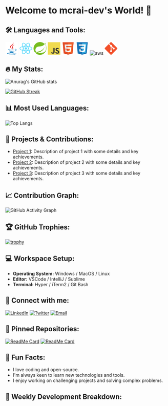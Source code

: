 # Welcome to mcrai-dev's World! 👋

## 🛠 Languages and Tools:
<p align="left">
  <img src="https://raw.githubusercontent.com/devicons/devicon/master/icons/java/java-original.svg" alt="java" width="40" height="40"/>
  <img src="https://raw.githubusercontent.com/devicons/devicon/master/icons/react/react-original.svg" alt="react" width="40" height="40"/>
  <img src="https://raw.githubusercontent.com/devicons/devicon/master/icons/spring/spring-original.svg" alt="spring" width="40" height="40"/>
  <img src="https://raw.githubusercontent.com/devicons/devicon/master/icons/javascript/javascript-original.svg" alt="javascript" width="40" height="40"/>
  <img src="https://raw.githubusercontent.com/devicons/devicon/master/icons/html5/html5-original.svg" alt="html5" width="40" height="40"/>
  <img src="https://raw.githubusercontent.com/devicons/devicon/master/icons/css3/css3-original.svg" alt="css3" width="40" height="40"/>
  <img src="https://raw.githubusercontent.com/devicons/devicon/master/icons/aws/aws-original.svg" alt="aws" width="40" height="40"/>
  <img src="https://raw.githubusercontent.com/devicons/devicon/master/icons/git/git-original.svg" alt="git" width="40" height="40"/>
</p>

## 🔥 My Stats:
![Anurag's GitHub stats](https://github-readme-stats.vercel.app/api?username=mcrai-dev&show_icons=true&theme=radical)

[![GitHub Streak](https://github-readme-streak-stats.herokuapp.com/?user=mcrai-dev&theme=radical)](https://git.io/streak-stats)

## 📊 Most Used Languages:
![Top Langs](https://github-readme-stats.vercel.app/api/top-langs/?username=mcrai-dev&layout=compact&theme=radical)

## 🚀 Projects & Contributions:
- [Project 1](https://github.com/mcrai-dev/project1): Description of project 1 with some details and key achievements.
- [Project 2](https://github.com/mcrai-dev/project2): Description of project 2 with some details and key achievements.
- [Project 3](https://github.com/mcrai-dev/project3): Description of project 3 with some details and key achievements.

## 📈 Contribution Graph:
![GitHub Activity Graph](https://activity-graph.herokuapp.com/graph?username=mcrai-dev&theme=radical)

## 🏆 GitHub Trophies:
[![trophy](https://github-profile-trophy.vercel.app/?username=mcrai-dev&theme=radical)](https://github.com/ryo-ma/github-profile-trophy)

## 💻 Workspace Setup:
- **Operating System:** Windows / MacOS / Linux
- **Editor:** VSCode / IntelliJ / Sublime
- **Terminal:** Hyper / iTerm2 / Git Bash

## 💬 Connect with me:
[![LinkedIn](https://img.shields.io/badge/-LinkedIn-blue?style=flat&logo=Linkedin&logoColor=white)](https://linkedin.com/in/mcrai-dev)
[![Twitter](https://img.shields.io/badge/-Twitter-blue?style=flat&logo=Twitter&logoColor=white)](https://twitter.com/mcrai-dev)
[![Email](https://img.shields.io/badge/Email-D14836?style=flat&logo=gmail&logoColor=white)](mailto:mcrai@teste.com)

## 📌 Pinned Repositories:
[![ReadMe Card](https://github-readme-stats.vercel.app/api/pin/?username=mcrai-dev&repo=your-repo-name&theme=radical)](https://github.com/mcrai-dev/your-repo-name)
[![ReadMe Card](https://github-readme-stats.vercel.app/api/pin/?username=mcrai-dev&repo=another-repo-name&theme=radical)](https://github.com/mcrai-dev/another-repo-name)

## 🎉 Fun Facts:
- I love coding and open-source.
- I'm always keen to learn new technologies and tools.
- I enjoy working on challenging projects and solving complex problems.

## 📅 Weekly Development Breakdown:
<!--START_SECTION:waka-->
<!--END_SECTION:waka-->

